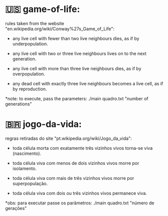 # 🇺🇸 game-of-life:

rules taken from the website "en.wikipedia.org/wiki/Conway%27s_Game_of_Life":

- any live cell with fewer than two live neighbours dies, as if by underpopulation.

- any live cell with two or three live neighbours lives on to the next generation.

- any live cell with more than three live neighbours dies, as if by overpopulation.

- any dead cell with exactly three live neighbours becomes a live cell, as if by reproduction.

*note: to execute, pass the parameters: ./main quadro.txt "number of generations"

# 🇧🇷 jogo-da-vida:

regras retiradas do site "pt.wikipedia.org/wiki/Jogo_da_vida":

- toda célula morta com exatamente três vizinhos vivos torna-se viva (nascimento).

- toda célula viva com menos de dois vizinhos vivos morre por isolamento.

- toda célula viva com mais de três vizinhos vivos morre por superpopulação.

- toda célula viva com dois ou três vizinhos vivos permanece viva.

*obs: para executar passe os parâmetros: ./main quadro.txt "número de gerações"
